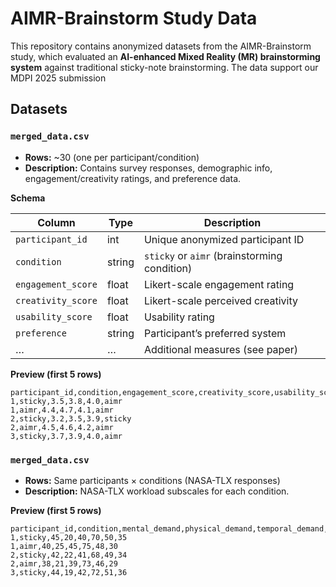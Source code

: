 # AIMR-Brainstorm Study Data

This repository contains anonymized datasets from the AIMR-Brainstorm study, which evaluated an **AI-enhanced Mixed Reality (MR) brainstorming system** against traditional sticky-note brainstorming. The data support our MDPI 2025 submission



## Datasets

### `merged_data.csv`

- **Rows:** ~30 (one per participant/condition)  
- **Description:** Contains survey responses, demographic info, engagement/creativity ratings, and preference data.  

**Schema**

| Column | Type | Description |
|--------|------|-------------|
| `participant_id` | int | Unique anonymized participant ID |
| `condition` | string | `sticky` or `aimr` (brainstorming condition) |
| `engagement_score` | float | Likert-scale engagement rating |
| `creativity_score` | float | Likert-scale perceived creativity |
| `usability_score` | float | Usability rating |
| `preference` | string | Participant’s preferred system |
| … | … | Additional measures (see paper) |

**Preview (first 5 rows)**

```text
participant_id,condition,engagement_score,creativity_score,usability_score,preference
1,sticky,3.5,3.8,4.0,aimr
1,aimr,4.4,4.7,4.1,aimr
2,sticky,3.2,3.5,3.9,sticky
2,aimr,4.5,4.6,4.2,aimr
3,sticky,3.7,3.9,4.0,aimr
```

### `merged_data.csv`

- **Rows:** Same participants × conditions (NASA-TLX responses) 
- **Description:** NASA-TLX workload subscales for each condition. 

**Preview (first 5 rows)**

```
participant_id,condition,mental_demand,physical_demand,temporal_demand,performance,effort,frustration
1,sticky,45,20,40,70,50,35
1,aimr,40,25,45,75,48,30
2,sticky,42,22,41,68,49,34
2,aimr,38,21,39,73,46,29
3,sticky,44,19,42,72,51,36
```





